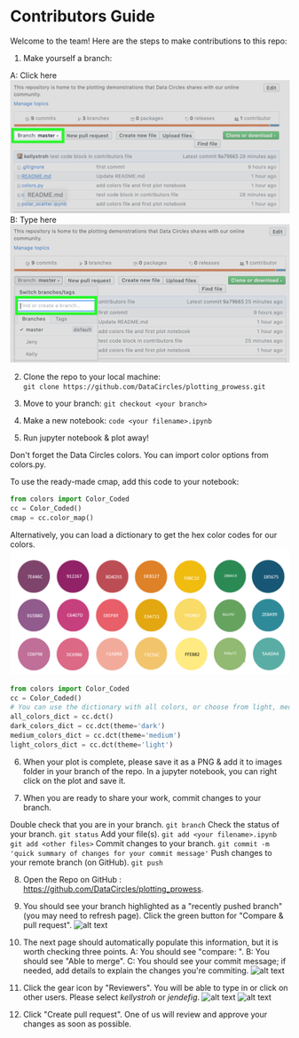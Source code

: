 # Contributors Guide

Welcome to the team! Here are the steps to make contributions to this repo:

1. Make yourself a branch:

A:  Click here 
![alt text](images/contrib2.png "Logo Title Text 1")
B: Type here
![alt text](images/contrib1.png "Logo Title Text 1")

2. Clone the repo to your local machine:  
```git clone https://github.com/DataCircles/plotting_prowess.git```

3. Move to your branch:
```git checkout <your branch>```

4. Make a new notebook: 
```code <your filename>.ipynb```

5. Run jupyter notebook & plot away! 

Don't forget the Data Circles colors. You can import color options from colors.py. 

To use the ready-made cmap, add this code to your notebook:
```python
from colors import Color_Coded
cc = Color_Coded()
cmap = cc.color_map()
```

Alternatively, you can load a dictionary to get the hex color codes for our colors. 
![alt text](images/colors.png "Logo Title Text 1")
```python
from colors import Color_Coded
cc = Color_Coded()
# You can use the dictionary with all colors, or choose from light, medium, or dark. 
all_colors_dict = cc.dct()
dark_colors_dict = cc.dct(theme='dark')
medium_colors_dict = cc.dct(theme='medium')
light_colors_dict = cc.dct(theme='light')
```
6. When your plot is complete, please save it as a PNG & add it to images folder in your branch of the repo. In a jupyter notebook, you can right click on the plot and save it. 

7. When you are ready to share your work, commit changes to your branch. 

Double check that you are in your branch. 
```git branch```
Check the status of your branch.
```git status```
Add your file(s). 
```git add <your filename>.ipynb```
```git add <other files>```
Commit changes to your branch.
```git commit -m 'quick summary of changes for your commit message'```
Push changes to your remote branch (on GitHub).
```git push```

8. Open the Repo on GitHub : https://github.com/DataCircles/plotting_prowess.

9. You should see your branch highlighted as a "recently pushed branch" (you may need to refresh page). Click the green button for "Compare & pull request". 
![alt text](images/contrib3.png "Logo Title Text 1")

10. The next page should automatically populate this information, but it is worth checking three points. A: You should see "compare: <your name>". B: You should see "Able to merge". C: You should see your commit message; if needed, add details to explain the changes you're commiting.
![alt text](images/contrib4.png "Logo Title Text 1")

11. Click the gear icon by "Reviewers". You will be able to type in or click on other users. Please select *kellystroh* or *jendefig*. 
![alt text](images/contrib5.png "Logo Title Text 1")
![alt text](images/contrib6.png "Logo Title Text 1")

12. Click "Create pull request". One of us will review and approve your changes as soon as possible. 